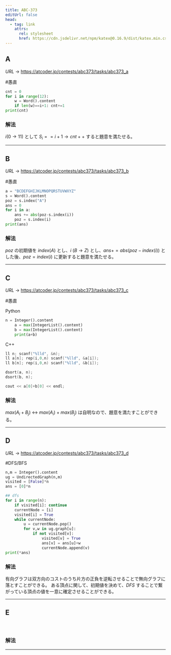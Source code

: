 ```yaml
---
title: ABC-373
editUrl: false
head:
  - tag: link
    attrs:
      rel: stylesheet
      href: https://cdn.jsdelivr.net/npm/katex@0.16.9/dist/katex.min.css
---
```


## A

$URL\:\to$ <https://atcoder.jp/contests/abc373/tasks/abc373_a>

\#愚直

```python
cnt = 0
for i in range(12):
	w = Word().content
	if len(w)==i+1: cnt+=1
print(cnt)
```

### 解法

$i(0\to11)$ として $S_{i}==i+1 \to cnt++$ すると題意を満たせる。

***

## B

$URL\:\to$ <https://atcoder.jp/contests/abc373/tasks/abc373_b>

\#愚直

```python
a = "BCDEFGHIJKLMNOPQRSTUVWXYZ"
s = Word().content
poz = s.index("A")
ans = 0
for i in a:
	ans += abs(poz-s.index(i))
	poz = s.index(i)
print(ans)
```

### 解法

$poz$ の初期値を $index(A)$ とし、$i\:(B\to Z)$ とし、$ans+=abs(poz-index(i))$ とした後、$poz=index(i)$ に更新すると題意を満たせる。

***

## C

$URL\:\to$ <https://atcoder.jp/contests/abc373/tasks/abc373_c>

\#愚直

Python

```python
n = Integer().content
    a = max(IntegerList().content)
    b = max(IntegerList().content)
    print(a+b)
```

C++

```cpp
ll n; scanf("%lld", &n);
ll a[n]; rep(i,0,n) scanf("%lld", &a[i]);
ll b[n]; rep(i,0,n) scanf("%lld", &b[i]);

dsort(a, n);
dsort(b, n);

cout << a[0]+b[0] << endl;
```

### 解法

$max(A_{i}+B_{j})\:\longleftrightarrow\:max(A_{i})+max(B_{j})$ は自明なので、題意を満たすことができる。

***

## D

$URL\:\to$ <https://atcoder.jp/contests/abc373/tasks/abc373_d>

\#DFS/BFS

```python
n,m = Integer().content
ug = UndirectedGraph(n,m)
visited = [False]*n
ans = [0]*n

## dfs
for i in range(n):
	if visited[i]: continue
	currentNode = [i]
	visited[i] = True
	while currentNode:
		u = currentNode.pop()
		for v,w in ug.graph[u]:
			if not visited[v]:
				visited[v] = True
				ans[v] = ans[u]+w
				currentNode.append(v)
print(*ans)
```

### 解法

有向グラフは双方向のコストのうち片方の正負を逆転させることで無向グラフに落とすことができる。
ある頂点に関して、初期値を決めて、$DFS$ することで繋がっている頂点の値を一意に確定させることができる。

***

## E

#

```python
```

### 解法

***
